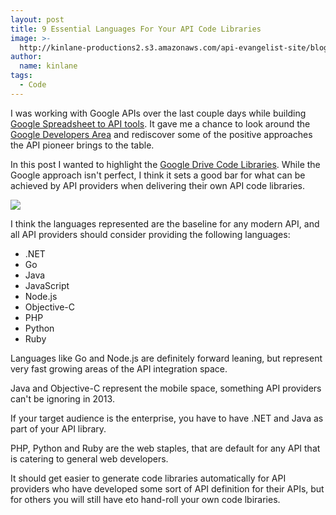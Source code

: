 ```yaml
---
layout: post
title: 9 Essential Languages For Your API Code Libraries
image: >-
  http://kinlane-productions2.s3.amazonaws.com/api-evangelist-site/blog/bw-google-drive-icon.png
author:
  name: kinlane
tags:
  - Code
---
```

I was working with Google APIs over the last couple days while building [Google Spreadsheet to API tools](http://apievangelist.com/2013/11/12/deploy-api-private-google-spreadsheet-to-api/). It gave me a chance to look around the [Google Developers Area](https://developers.google.com) and rediscover some of the positive approaches the API pioneer brings to the table.

In this post I wanted to highlight the [Google Drive Code Libraries](https://developers.google.com/drive/downloads "Google Drive Code Libraries"). While the Google approach isn't perfect, I think it sets a good bar for what can be achieved by API providers when delivering their own API code libraries.

[![](https://s3.amazonaws.com/kinlane-productions2/google-drive/google-drive-code-samples-2.png)](https://developers.google.com/drive/downloads "Google Drive Code Libraries")

I think the languages represented are the baseline for any modern API, and all API providers should consider providing the following languages:

*   .NET
*   Go
*   Java
*   JavaScript
*   Node.js
*   Objective-C
*   PHP
*   Python
*   Ruby

Languages like Go and Node.js are definitely forward leaning, but represent very fast growing areas of the API integration space.

Java and Objective-C represent the mobile space, something API providers can't be ignoring in 2013.

If your target audience is the enterprise, you have to have .NET and Java as part of your API library.

PHP, Python and Ruby are the web staples, that are default for any API that is catering to general web developers.

It should get easier to generate code libraries automatically for API providers who have developed some sort of API definition for their APIs, but for others you will still have eto hand-roll your own code lbiraries.